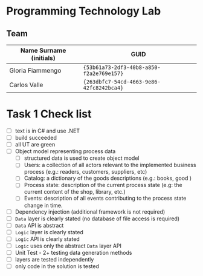 # Programming Technology Lab

## Team

| Name Surname (initials) | GUID                                     |
| ----------------------- | ---------------------------------------- |
| Gloria Fiammengo        | `{53b61a73-2df3-40b8-a850-f2a2e769e157}` |
| Carlos Valle            | `{263dbfc7-54cd-4663-9e86-42fc8242bca4}` |

# Task 1 Check list

- [ ] text is in C# and use .NET
- [ ] build succeeded
- [ ] all UT are green
- [ ] Object model representing process data
  - [ ] structured data is used to create object model
  - [ ] Users: a collection of all actors relevant to the implemented business process (e.g.: readers, customers, suppliers, etc)
  - [ ] Catalog: a dictionary of the goods descriptions (e.g.: books, good )
  - [ ] Process state: description of the current process state (e.g: the current content of the shop, library, etc.)
  - [ ] Events:  description of all events contributing to the process state change in time.
- [ ] Dependency injection (additional framework is not required)
- [ ] `Data` layer is clearly stated (no database of file access is required)
- [ ] `Data` API is abstract
- [ ] `Logic` layer is clearly stated
- [ ] `Logic` API is clearly stated
- [ ] `Logic` uses only the abstract `Data` layer API
- [ ] Unit Test - 2+ testing data generation methods
- [ ] layers are tested independently
- [ ] only code in the solution is tested
